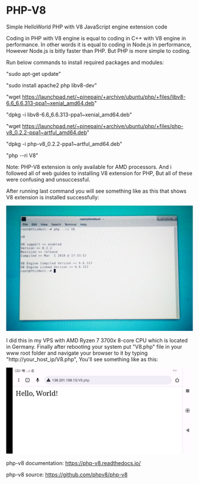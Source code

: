 # PHP-V8
Simple HelloWorld PHP with V8 JavaScript engine extension code

Coding in PHP with V8 engine is equal to coding in C++ with V8 engine in performance.
In other words it is equal to coding in Node.js in performance, However Node.js is bitly faster than PHP. But PHP is more simple to coding.

Run below commands to install required packages and modules:

"sudo apt-get update"

"sudo install apache2 php libv8-dev"

"wget https://launchpad.net/~pinepain/+archive/ubuntu/php/+files/libv8-6.6_6.6.313-ppa1~xenial_amd64.deb"

"dpkg -i libv8-6.6_6.6.313-ppa1~xenial_amd64.deb"

"wget https://launchpad.net/~pinepain/+archive/ubuntu/php/+files/php-v8_0.2.2-ppa1~artful_amd64.deb"

"dpkg -i php-v8_0.2.2-ppa1~artful_amd64.deb"

"php --ri V8"


Note: PHP-V8 extension is only available for AMD processors. And i followed all of web guides to installing V8 extension for PHP, But all of these were confusing and unsuccessful.

After running last command you will see something like as this that shows V8 extension is installed successfully:

![image1](https://github.com/marzban2030/PHP-V8/raw/main/V8.jpg)

I did this in my VPS with AMD Ryzen 7 3700x 8-core CPU which is located in Germany. 
Finally after rebooting your system put "V8.php" file in your www root folder and navigate your browser to it by typing "http://your_host_ip/V8.php", You'll see something like as this:

![image2](https://github.com/marzban2030/PHP-V8/raw/main/V8_browser.jpg)


php-v8 documentation: 
https://php-v8.readthedocs.io/

php-v8 source:
https://github.com/phpv8/php-v8
